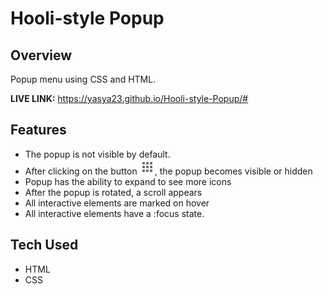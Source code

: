 # **Hooli-style Popup**

## **Overview**

Popup menu using CSS and HTML.

**LIVE LINK:** https://yasya23.github.io/Hooli-style-Popup/#

## **Features**

-	The popup is not visible by default.
-	After clicking on the button ![](/icons/popup-button.png), the popup becomes visible or hidden
-	Popup has the ability to expand to see more icons
-	After the popup is rotated, a scroll appears
-	All interactive elements are marked on hover
-	All interactive elements have a :focus state.

## **Tech Used**

-	HTML
-	CSS
